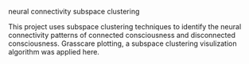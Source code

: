 neural connectivity subspace clustering

This project uses subspace clustering techniques to identify the neural connectivity patterns of connected consciousness and disconnected consciousness. Grasscare plotting, a subspace clustering visulization algorithm was applied here.

